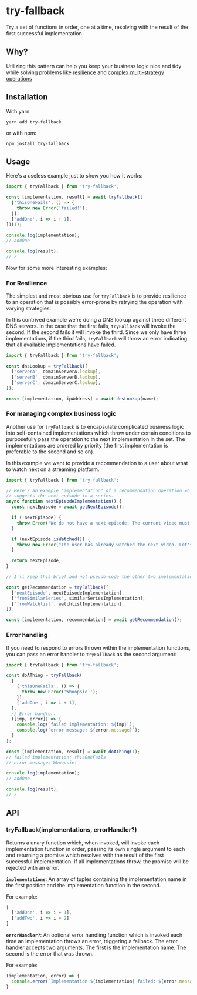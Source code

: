# try-fallback

Try a set of functions in order, one at a time, resolving with the result of the
first successful implementation.

## Why?

Utilizing this pattern can help you keep your business logic nice and tidy while
solving problems like [resilience](#for-resilience) and [complex multi-strategy
operations](#for-managing-complex-business-logic)

## Installation

With yarn:

```
yarn add try-fallback
```

or with npm:

```
npm install try-fallback
```

## Usage

Here's a useless example just to show you how it works:

```JavaScript
import { tryFallback } from 'try-fallback';

const [implementation, result] = await tryFallback([
  ['thisOneFails', () => {
    throw new Error('failed!');
  }],
  ['addOne', i => i + 1],
])(1);

console.log(implementation);
// addOne

console.log(result);
// 2
```

Now for some more interesting examples:

### For Resilience

The simplest and most obvious use for `tryFallback` is to provide resilience to
an operation that is possibly error-prone by retrying the operation with
varying strategies.

In this contrived example we're doing a DNS lookup against three
different DNS servers. In the case that the first fails, `tryFallback` will
invoke the second. If the second fails it will invoke the third. Since we only
have three implementations, if the third fails, `tryFallback` will throw an
error indicating that all available implementations have failed.

```JavaScript
import { tryFallback } from 'try-fallback';

const dnsLookup = tryFallback([
  ['serverA', domainServerA.lookup],
  ['serverB', domainServerB.lookup],
  ['serverC', domainServerC.lookup],
]);

const [implementation, ipAddress] = await dnsLookup(name);
```

### For managing complex business logic

Another use for `tryFallback` is to encapsulate complicated business logic into
self-contained implementations which throw under certain conditions to
purposefully pass the operation to the next implementation in the set. The
implementations are ordered by priority (the first implementation is
preferable to the second and so on).

In this example we want to provide a recommendation to a user about what to
watch next on a streaming platform.

```JavaScript
import { tryFallback } from 'try-fallback';

// Here's an example "implementation" of a recommendation operation which
// suggests the next episode in a series.
async function nextEpisodeImplementation() {
  const nextEpisode = await getNextEpisode();

  if (!nextEpisode) {
    throw Error("We do not have a next episode. The current video must be the last one!");
  }

  if (nextEpisode.isWatched()) {
    throw new Error("The user has already watched the next video. Let's recommend something else.");
  }

  return nextEpisode;
}

// I'll keep this brief and not pseudo-code the other two implementations. Hopefully you get the gist.

const getRecommendation = tryFallback([
  ['nextEpisode', nextEpisodeImplementation],
  ['fromSimilarSeries', similarSeriesImplementation],
  ['fromWatchlist', watchlistImplementation],
])

const [implementation, recommendation] = await getRecommendation();
```

### Error handling

If you need to respond to errors thrown within the implementation functions, you
can pass an error handler to `tryFallback` as the second argument:

```JavaScript
import { tryFallback } from 'try-fallback';

const doAThing = tryFallback(
  [
    ['thisOneFails', () => {
      throw new Error('Whoopsie!');
    }],
    ['addOne', i => i + 1],
  ],
  // Error handler:
  ([imp, error]) => {
    console.log(`failed implementation: ${imp}`);
    console.log(`error message: ${error.message}`);
  }
);

const [implementation, result] = await doAThing(1);
// failed implementation: thisOneFails
// error message: Whoopsie!

console.log(implementation);
// addOne

console.log(result);
// 2
```

## API

### tryFallback(implementations, errorHandler?)

Returns a unary function which, when invoked, will invoke each
implementation function in order, passing its own single argument to each and
returning a promise which resolves with the result of the first successful
implementation. If all implementations throw, the promise will be rejected with
an error.

**`implementations`**: An array of tuples containing the implementation name in
the first position and the implementation function in the second.

For example:

```JavaScript
[
  ['addOne', i => i + 1],
  ['addTwo', i => i + 2]
]
```

**`errorHandler?`**: An optional error handling function which is invoked each
time an implementation throws an error, triggering a fallback. The error handler
accepts two arguments. The first is the implementation name. The second is the
error that was thrown.

For example:

```JavaScript
(implementation, error) => {
  console.error(`Implementation ${implementation} failed: ${error.message}`);
}
```
